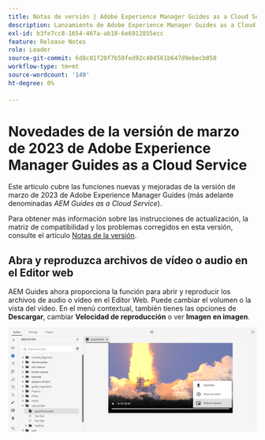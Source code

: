 ```yaml
---
title: Notas de versión | Adobe Experience Manager Guides as a Cloud Service, versión de marzo de 2023
description: Lanzamiento de Adobe Experience Manager Guides as a Cloud Service en marzo
exl-id: b3fe7cc8-1654-467a-ab18-6e6912855ecc
feature: Release Notes
role: Leader
source-git-commit: 6d8c01f20f7b59fed92c404561b647d9ebecb050
workflow-type: tm+mt
source-wordcount: '149'
ht-degree: 0%

---
```



# Novedades de la versión de marzo de 2023 de Adobe Experience Manager Guides as a Cloud Service

Este artículo cubre las funciones nuevas y mejoradas de la versión de marzo de 2023 de Adobe Experience Manager Guides (más adelante denominadas *AEM Guides as a Cloud Service*).

Para obtener más información sobre las instrucciones de actualización, la matriz de compatibilidad y los problemas corregidos en esta versión, consulte el artículo [Notas de la versión](release-notes-2023-3-0.md).


## Abra y reproduzca archivos de vídeo o audio en el Editor web

AEM Guides ahora proporciona la función para abrir y reproducir los archivos de audio o vídeo en el Editor Web. Puede cambiar el volumen o la vista del vídeo. En el menú contextual, también tienes las opciones de **Descargar**, cambiar **Velocidad de reproducción** o ver **Imagen en imagen**.

<img src="assets/video-web-editor.png" alt="reproducir vídeo" width="600">

